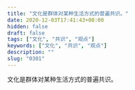 ```yaml
---
title: "文化是群体对某种生活方式的普遍共识。"
date: 2020-12-03T17:41:43+08:00
hidden: false
draft: false
tags: ["文化", "共识", "观点"]
keywords: ["文化", "共识", "观点"]
description: ""
slug: "0301"
---
```


文化是群体对某种生活方式的普遍共识。
